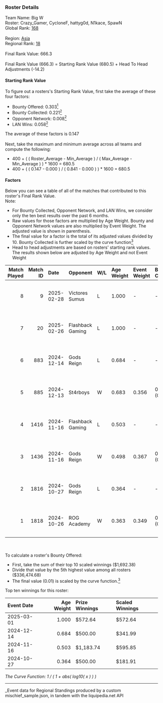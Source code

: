 ### Roster Details<br />
Team Name: Big W<br />
Roster: Crazy_Gamer, CycloneF, hattyg0d, N1kace, SpawN<br />
Global Rank: [168](../../standings_global_2025_03_01.md)<br />
<br />
Region: [Asia]( ../../standings_asia_2025_03_01.md)<br />
Regional Rank: [18]( ../../standings_asia_2025_03_01.md)<br />
<br />
Final Rank Value:  666.3<br />
<br />
Final Rank Value (666.3) = Starting Rank Value (680.5) + Head To Head Adjustments (-14.2)<br />

#### Starting Rank Value<br />
To figure out a rosters's Starting Rank Value, first take the average of these four factors:<br />
- Bounty Offered: 0.303[<sup>1</sup>](#table2)
- Bounty Collected: 0.221[<sup>2</sup>](#table1)
- Opponent Network: 0.008[<sup>2</sup>](#table1)
- LAN Wins: 0.058[<sup>2</sup>](#table1)

The average of these factors is 0.147<br />
<br />
Next, take the maximum and minimum average across all teams and compute the following:<br />
- 400 + ( ( Roster_Average - Min_Average ) / ( Max_Average - Min_Average ) ) * 1600 = 680.5
- 400 + ( ( 0.147 - 0.000 ) / ( 0.841 - 0.000 ) ) * 1600 = 680.5


#### Factors<br />
Below you can see a table of all of the matches that contributed to this roster's Final Rank Value.<br />
Note:<br />

- For Bounty Collected, Opponent Network, and LAN Wins, we consider only the ten best results over the past 6 months.
- Raw values for those factors are multiplied by Age Weight. Bounty and Opponent Network values are also multiplied by Event Weight. The adjusted value is shown in parenthesis.
- The final value for a factor is the total of its adjusted values divided by 10. Bounty Collected is further scaled by the curve function[<sup>3</sup>](#curveFunction)
- Head to head adjustments are based on rosters' starting rank values. The results shown below are adjusted by Age Weight and not Event Weight
<span id="table1"></span><br />


| Match Played | Match ID | Date       | Opponent         | W/L | Age Weight | Event Weight | Bounty Collected | Opponent Network | LAN Wins  | H2H Adj. | Roster                                         |
| -: | -: | :- | :- | :- | :- | :- | :- | :- | :- | -: | :- |
|            8 |        9 | 2025-02-28 | Victores Sumus   | L   | 1.000      | -            | -                | -                | -         |   -12.60 | Crazy_Gamer, CycloneF, hattyg0d, N1kace, SpawN |
|            7 |       20 | 2025-02-26 | Flashback Gaming | L   | 1.000      | -            | -                | -                | -         |   -11.38 | Crazy_Gamer, CycloneF, hattyg0d, N1kace, SpawN |
|            6 |      883 | 2024-12-14 | Gods Reign       | L   | 0.684      | -            | -                | -                | -         |    -5.35 | Crazy_Gamer, CycloneF, hattygOD, N1kace, SpawN |
|            5 |      885 | 2024-12-13 | St4rboys         | W   | 0.683      | 0.356        | 0.002 (0.000)    | 0.039 (0.009)    | 0 (0.000) |     9.41 | Crazy_Gamer, CycloneF, hattygOD, N1kace, SpawN |
|            4 |     1416 | 2024-11-16 | Flashback Gaming | L   | 0.503      | -            | -                | -                | -         |    -6.07 | Crazy_Gamer, CycloneF, hattygOD, N1kace, SpawN |
|            3 |     1436 | 2024-11-16 | Gods Reign       | W   | 0.498      | 0.367        | 0.014 (0.003)    | 0.360 (0.066)    | 1 (0.498) |    12.16 | Crazy_Gamer, CycloneF, hattygOD, N1kace, SpawN |
|            2 |     1816 | 2024-10-27 | Gods Reign       | L   | 0.364      | -            | -                | -                | -         |    -2.35 | clouda, Crazy_Gamer, CycloneF, EmbeR, SpawN    |
|            1 |     1818 | 2024-10-26 | ROG Academy      | W   | 0.363      | 0.349        | 0.000 (0.000)    | 0.000 (0.000)    | 0 (0.000) |     1.96 | clouda, Crazy_Gamer, CycloneF, EmbeR, SpawN    |

<br />
<span id="table2"></span><br />
To calculate a roster's Bounty Offered:<br />

- First, take the sum of their top 10 scaled winnings ($1,692.38)
- Divide that value by the 5th highest value among all rosters ($336,474.68)
- The final value (0.01) is scaled by the curve function.[<sup>3</sup>](#curveFunction)

Top ten winnings for this roster:<br />

| Event Date | Age Weight | Prize Winnings | Scaled Winnings |
| :- | -: | :- | :- |
| 2025-03-01 |      1.000 | $572.64        | $572.64         |
| 2024-12-14 |      0.684 | $500.00        | $341.99         |
| 2024-11-16 |      0.503 | $1,183.74      | $595.85         |
| 2024-10-27 |      0.364 | $500.00        | $181.91         |


<span id="curveFunction"></span>_The Curve Function: 1 / ( 1 + abs( log10( x ) ) )_<br />

---
_Event data for Regional Standings produced by a custom mischief_sample.json, in tandem with the liquipedia.net API<br />
